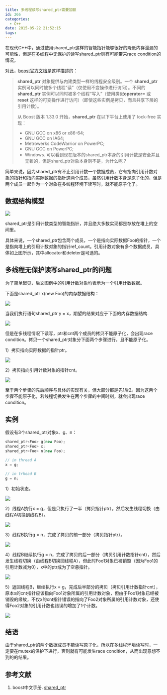 ```yaml
---
title: 多线程读写shared_ptr需要加锁
id: 266
categories:
  - C++
date: 2015-05-22 21:52:15
tags:
---
```


在现代C++中，通过使用shared_ptr这样的智能指针能够很好的降低内存泄漏的可能性，但是在多线程中无保护的读写shared_ptr则有可能带来race condition的情况。

对此，[boost官方文档](http://cpp.ezbty.org//myfiles/boost/libs/smart_ptr/shared_ptr.htm#ThreadSafety)是这样描述的：
> **shared_ptr** 对象提供与内建类型一样的线程安全级别。一个 **shared_ptr** 实例可以同时被多个线程“读”（仅使用不变操作进行访问）。不同的 **shared_ptr** 实例可以同时被多个线程“写入”（使用类似**operator=** 或 **reset** 这样的可变操作进行访问）（即使这些实例是拷贝，而且共享下层的引用计数）。
>
> 从 Boost 版本 1.33.0 开始，**shared_ptr** 在以下平台上使用了 lock-free 实现：
>
> *   GNU GCC on x86 or x86-64;
> *   GNU GCC on IA64;
> *   Metrowerks CodeWarrior on PowerPC;
> *   GNU GCC on PowerPC;
> *   Windows.
>     可以看到现在版本的shared_ptr本身的引用计数是安全并且无锁的，但是shard_ptr对象本身则不是，为什么呢？

简单来说，因为shared_ptr有不止引用计数一个数据成员，它有指向引用计数对象的指针和指向实际数据的指针这两个成员，虽然引用计数本身是原子化的，但是两个成员一起作为一个对象在多线程环境下读写时，就不能原子化了。

## 数据结构模型

![](/images/blog-shared_ptr_1.png)

shared_ptr是引用计数类型的智能指针，并且绝大多数实现都是存放在堆上的空间里。

具体来说，一个shared_ptr<Foo>包含两个成员，一个是指向实际数据Foo的指针，一个是指向堆上的引用计数对象的指针ref_count。引用计数对象有多个数据成员，具体如上图所示，其中allocator和deleter是可选的。

<!--more-->

## 多线程无保护读写shared_ptr的问题

为了简单起见，后文图例中的引用计数对象均表示为一个引用计数数据。

下面是shared_ptr<Foo> x(new Foo)的内存数据结构：

![](/images/blog-shared_ptr_2.png)

当我们执行语句shared_ptr<Foo> y = x，期望的结果对应于下面的内存数据结构.

![](/images/blog-shared_ptr_3.png)

但是在多线程情况下读写，ptr和cnt两个成员的拷贝不能原子化，会出现race condition。拷贝一个shared_ptr对象分下面两个步骤进行，且不能原子化。

1）拷贝指向实际数据的指针ptr。

![](/images/blog-shared_ptr_4.png)

2）拷贝指向引用计数对象的指针cnt。

![](/images/blog-shared_ptr_5.png)

至于两个步骤的先后顺序与具体的实现有关，但大部分都是先1后2。因为这两个步骤不能原子化，若线程切换发生在两个步骤的中间时刻，就会出现race condition。

## 实例

假设有3个shared_ptr<Foo>对象x、g、n：
```c++
shared_ptr<Foo> g(new Foo);
shared_ptr<Foo> x;
shared_ptr<Foo> n(new Foo);

// in thread A
x = g;

// in trhead B
g = n;
```
1）初始状态。

![](/images/blog-shared_ptr_6.png)

2）线程A执行x = g，但是只执行了一半（拷贝指针ptr），然后发生线程切换（由线程A切换到线程B）。

![](/images/blog-shared_ptr_7.png)

3）线程B执行g = n，完成了拷贝的前一部分（拷贝指针ptr）。

![](/images/blog-shared_ptr_8.png)

4）线程B继续执行g = n，完成了拷贝的后一部分（拷贝引用计数指针cnt），然后发生线程切换（由线程B切换回线程A），但此时Foo1对象已被销毁（因为Foo1的引用计数减为0），x中的ptr成为了空悬指针。

![](/images/blog-shared_ptr_9.png)

5）返回线程B，继续执行x = g，完成后半部分的拷贝（拷贝引用计数指针cnt），原本x的cnt指针应该指向Foo1对象所属的引用计数对象，但由于Foo1对象已经被销毁的缘故，不仅x的cnt指针错误的指向了Foo2对象所属的引用计数对象，还使得Foo2对象的引用计数也错误的增加了1个计数。

![](/images/blog-shared_ptr_10.png)

## 结语

由于shared_ptr的两个数据成员不能读写原子化，所以在多线程环境读写时，一定要在mutex的保护下进行，否则就有可能发生race condition，从而出现意想不到的的结果。

## 参考文献

1.  boost中文手册. [shared_ptr](http://cpp.ezbty.org//myfiles/boost/libs/smart_ptr/shared_ptr.htm#ThreadSafety)
    &nbsp;